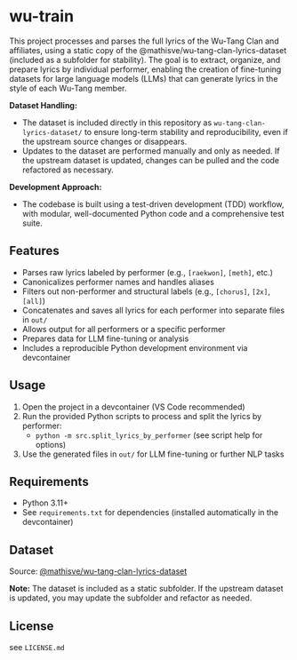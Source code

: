 # wu-train


This project processes and parses the full lyrics of the Wu-Tang Clan and affiliates, using a static copy of the @mathisve/wu-tang-clan-lyrics-dataset (included as a subfolder for stability). The goal is to extract, organize, and prepare lyrics by individual performer, enabling the creation of fine-tuning datasets for large language models (LLMs) that can generate lyrics in the style of each Wu-Tang member.

**Dataset Handling:**
- The dataset is included directly in this repository as `wu-tang-clan-lyrics-dataset/` to ensure long-term stability and reproducibility, even if the upstream source changes or disappears.
- Updates to the dataset are performed manually and only as needed. If the upstream dataset is updated, changes can be pulled and the code refactored as necessary.

**Development Approach:**
- The codebase is built using a test-driven development (TDD) workflow, with modular, well-documented Python code and a comprehensive test suite.


## Features
- Parses raw lyrics labeled by performer (e.g., `[raekwon]`, `[meth]`, etc.)
- Canonicalizes performer names and handles aliases
- Filters out non-performer and structural labels (e.g., `[chorus]`, `[2x]`, `[all]`)
- Concatenates and saves all lyrics for each performer into separate files in `out/`
- Allows output for all performers or a specific performer
- Prepares data for LLM fine-tuning or analysis
- Includes a reproducible Python development environment via devcontainer


## Usage
1. Open the project in a devcontainer (VS Code recommended)
2. Run the provided Python scripts to process and split the lyrics by performer:
   - `python -m src.split_lyrics_by_performer` (see script help for options)
3. Use the generated files in `out/` for LLM fine-tuning or further NLP tasks

## Requirements
- Python 3.11+
- See `requirements.txt` for dependencies (installed automatically in the devcontainer)


## Dataset
Source: [@mathisve/wu-tang-clan-lyrics-dataset](https://github.com/mathisve/wu-tang-clan-lyrics-dataset)

**Note:** The dataset is included as a static subfolder. If the upstream dataset is updated, you may update the subfolder and refactor as needed.


## License
see `LICENSE.md`
